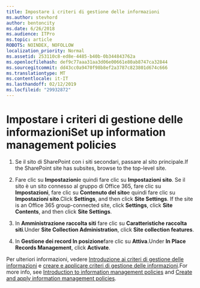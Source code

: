 ```yaml
---
title: Impostare i criteri di gestione delle informazioni
ms.author: stevhord
author: bentoncity
ms.date: 6/26/2018
ms.audience: ITPro
ms.topic: article
ROBOTS: NOINDEX, NOFOLLOW
localization_priority: Normal
ms.assetid: 253110c8-ed8e-4485-b40b-0b344843762a
ms.openlocfilehash: def9c77aaa31aa3d06e00661e80ab8747ca32844
ms.sourcegitcommit: dd43cc0a9470f98b8ef2a3787c823801d674c666
ms.translationtype: MT
ms.contentlocale: it-IT
ms.lasthandoff: 02/12/2019
ms.locfileid: "29932872"
---
```

# <a name="set-up-information-management-policies"></a><span data-ttu-id="ef907-102">Impostare i criteri di gestione delle informazioni</span><span class="sxs-lookup"><span data-stu-id="ef907-102">Set up information management policies</span></span>

1. <span data-ttu-id="ef907-103">Se il sito di SharePoint con i siti secondari, passare al sito principale.</span><span class="sxs-lookup"><span data-stu-id="ef907-103">If the SharePoint site has subsites, browse to the top-level site.</span></span>
    
2. <span data-ttu-id="ef907-p101">Fare clic su **Impostazioni**e quindi fare clic su **Impostazioni sito**. Se il sito è un sito connesso al gruppo di Office 365, fare clic su **Impostazioni**, fare clic su **Contenuto del sito**e quindi fare clic su **Impostazioni sito**.</span><span class="sxs-lookup"><span data-stu-id="ef907-p101">Click **Settings**, and then click **Site Settings**. If the site is an Office 365 group-connected site, click **Settings**, click **Site Contents**, and then click **Site Settings**.</span></span>
    
3. <span data-ttu-id="ef907-106">In **Amministrazione raccolta siti** fare clic su **Caratteristiche raccolta siti**.</span><span class="sxs-lookup"><span data-stu-id="ef907-106">Under **Site Collection Administration**, click **Site collection features**.</span></span>
    
4. <span data-ttu-id="ef907-107">In **Gestione dei record In posizione**fare clic su **Attiva**.</span><span class="sxs-lookup"><span data-stu-id="ef907-107">Under **In Place Records Management**, click **Activate**.</span></span>
    
<span data-ttu-id="ef907-108">Per ulteriori informazioni, vedere [Introduzione ai criteri di gestione delle informazioni](https://go.microsoft.com/fwlink/?linkid=404239) e [creare e applicare criteri di gestione delle informazioni](https://go.microsoft.com/fwlink/?linkid=2003916).</span><span class="sxs-lookup"><span data-stu-id="ef907-108">For more info, see [Introduction to information management policies](https://go.microsoft.com/fwlink/?linkid=404239) and [Create and apply information management policies](https://go.microsoft.com/fwlink/?linkid=2003916).</span></span>
  

